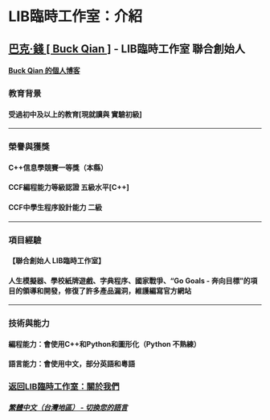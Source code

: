 # LIB臨時工作室：介紹

## [巴克·錢 [ Buck Qian ]](https://github.com/BUCKQIAN) - LIB臨時工作室 聯合創始人
#### [Buck Qian 的個人博客](https://buckqian.github.io)
### 教育背景 
#### 受過初中及以上的教育[現就讀與 實驗初級]
---
### 榮譽與獲獎
####  C++信息學競賽一等獎（本縣）
####  CCF編程能力等級認證 五級水平[C++]
####  CCF中學生程序設計能力 二級
---
### 項目經驗
#### 【聯合創始人 LIB臨時工作室】
#### 人生模擬器、學校紙牌遊戲、字典程序、國家戰爭、“Go Goals - 奔向目標”的項目的領導和開發，修復了許多產品漏洞，維護編寫官方網站
---
### 技術與能力
#### 編程能力：會使用C++和Python和圖形化（Python 不熟練）
#### 語言能力：會使用中文，部分英語和粵語

### [返回LIB臨時工作室：關於我們](https://libps.github.io/zh-tw/About_us)
##### [繁體中文（台灣地區） - 切換您的語言](https://libps.github.io/index.md)
